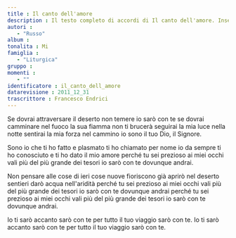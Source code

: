 ```yaml
--- 
title : Il canto dell'amore
description : Il testo completo di accordi di Il canto dell'amore. Inseriscila nel tuo canzoniere!
autori : 
   - "Russo"
album : 
tonalita : Mi
famiglia : 
   - "Liturgica"
gruppo : 
momenti : 
   - ""
identificatore : il_canto_dell_amore
datarevisione : 2011_12_31
trascrittore : Francesco Endrici
--- 
```




Se dovrai attraversare il deserto
non temere io sarò con te
se dovrai camminare nel fuoco
la sua fiamma non ti brucerà
seguirai la mia luce nella notte 
sentirai la mia forza nel cammino 
io sono il tuo Dio,  il Signore. 


Sono io che ti ho fatto e plasmato
ti ho chiamato per nome
io da sempre ti ho conosciuto
e ti ho dato il mio amore
perché tu sei prezioso ai miei occhi 
vali più del più grande dei tesori 
io sarò con te  dovunque andrai. 


Non pensare alle cose di ieri
cose nuove fioriscono già
aprirò nel deserto sentieri
darò acqua nell'aridità
perché tu sei prezioso ai miei occhi 
vali più del più grande dei tesori 
io sarò con te  dovunque andrai 
perché tu sei prezioso ai miei occhi 
vali più del più grande dei tesori 
io sarò con te  dovunque andrai. 


 Io ti sarò accanto sarò con te 
 per tutto il tuo viaggio sarò con te. 
 Io ti sarò accanto sarò con te 
 per tutto il tuo viaggio sarò con te. 


